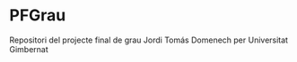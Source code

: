 PFGrau
======

Repositori del projecte final de grau Jordi Tomás Domenech per Universitat Gimbernat
